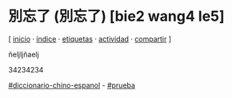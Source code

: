 # 別忘了 (別忘了) [bie2 wang4 le5]
[ [inicio](https://github.com/jucardus/jucardus.github.io/blob/main/index.md) · [índice](https://github.com/jucardus/jucardus.github.io/blob/main/indice.md) · [etiquetas](https://github.com/jucardus/jucardus.github.io/blob/main/etiquetas.md) · [actividad](https://github.com/jucardus/jucardus.github.io/blob/main/actividad.md) · [compartir](https://x.com/intent/tweet?text=%E5%88%A5%E5%BF%98%E4%BA%86+(%E5%88%A5%E5%BF%98%E4%BA%86)+%5Bbie2+wang4+le5%5D+%E2%80%94+Prueba%2C+Diccionario-chino-espa%C3%B1ol%0A%0A%E2%86%92+https%3A%2F%2Fgithub.com%2Fjucardus%2Fjucardus.github.io%2Fblob%2Fmain%2Fprueba%2Fbie2-wang4-le5.md%0A%0A%23diccionario_chino_espanol_jucardus+-+%23prueba_jucardus) ]

ñeljljñaelj

34234234

[#diccionario-chino-espanol](https://github.com/jucardus/jucardus.github.io/blob/main/etiquetas/diccionario-chino-espanol.md) - [#prueba](https://github.com/jucardus/jucardus.github.io/blob/main/etiquetas/prueba.md)